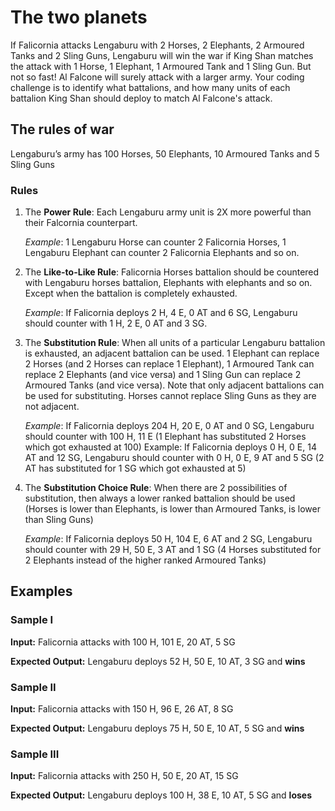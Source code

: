 # The two planets

If Falicornia attacks Lengaburu with 2 Horses, 2 Elephants, 2 Armoured Tanks and 2 Sling Guns, Lengaburu will win the war if King Shan matches the attack with 1 Horse, 1 Elephant, 1 Armoured Tank and 1 Sling Gun.
But not so fast! Al Falcone will surely attack with a larger army. Your coding challenge is to identify what battalions, and how many units of each battalion King Shan should deploy to match Al Falcone's attack.

## The rules of war

Lengaburu’s army has 100 Horses, 50 Elephants, 10 Armoured Tanks and 5 Sling Guns

### Rules

1. The **Power Rule**: Each Lengaburu army unit is 2X more powerful than their Falcornia counterpart.

   *Example*: 1 Lengaburu Horse can counter 2 Falicornia Horses, 1 Lengaburu Elephant can counter 2 Falicornia Elephants and so on.

2. The **Like-to-Like Rule**: Falicornia Horses battalion should be countered with Lengaburu horses battalion, Elephants with elephants and so on. Except when the battalion is completely exhausted.

   *Example*: If Falicornia deploys 2 H, 4 E, 0 AT and 6 SG, Lengaburu should counter with 1 H, 2 E, 0 AT and 3 SG.

3. The **Substitution Rule**: When all units of a particular Lengaburu battalion is exhausted, an adjacent battalion can be used. 1 Elephant can replace 2 Horses (and 2 Horses can replace 1 Elephant), 1 Armoured Tank can replace 2 Elephants (and vice versa) and 1 Sling Gun can replace 2 Armoured Tanks (and vice versa). Note that only adjacent battalions can be used for substituting. Horses cannot replace Sling Guns as they are not adjacent.

   *Example*: If Falicornia deploys 204 H, 20 E, 0 AT and 0 SG, Lengaburu should counter with 100 H, 11 E (1 Elephant has substituted 2 Horses which got exhausted at 100)
   Example: If Falicornia deploys 0 H, 0 E, 14 AT and 12 SG, Lengaburu should counter with 0 H, 0 E, 9 AT and 5 SG (2 AT has substituted for 1 SG which got exhausted at 5)

4. The **Substitution Choice Rule**: When there are 2 possibilities of substitution, then always a lower ranked battalion should be used (Horses is lower than Elephants, is lower than Armoured Tanks, is lower than Sling Guns)

   *Example*: If Falicornia deploys 50 H, 104 E, 6 AT and 2 SG, Lengaburu should counter with 29 H, 50 E, 3 AT and 1 SG (4 Horses substituted for 2 Elephants instead of the higher ranked Armoured Tanks)

## Examples

### Sample I

**Input:** Falicornia attacks with 100 H, 101 E, 20 AT, 5 SG

**Expected Output:** Lengaburu deploys 52 H, 50 E, 10 AT, 3 SG and **wins**

### Sample II

**Input:** Falicornia attacks with 150 H, 96 E, 26 AT, 8 SG

**Expected Output:** Lengaburu deploys 75 H, 50 E, 10 AT, 5 SG and **wins**

### Sample III

**Input:** Falicornia attacks with 250 H, 50 E, 20 AT, 15 SG

**Expected Output:** Lengaburu deploys 100 H, 38 E, 10 AT, 5 SG and **loses**
